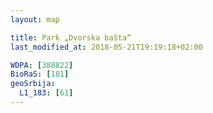 ```yaml
---
layout: map

title: Park „Dvorska bašta“
last_modified_at: 2018-05-21T19:19:18+02:00

WDPA: [388822]
BioRaS: [181]
geoSrbija:
  L1_183: [61]
---
```

